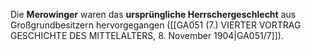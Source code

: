 
Die **Merowinger** waren das **ursprüngliche Herrschergeschlecht** aus Großgrundbesitzern hervorgegangen ([[GA051 (7.) VIERTER VORTRAG GESCHICHTE DES MITTELALTERS, 8. November 1904|GA051/7]]).
